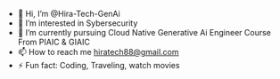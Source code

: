 - 👋 Hi, I’m @Hira-Tech-GenAi
- 👀 I’m interested in Sybersecurity
- 🌱 I’m currently pursuing Cloud Native Generative Ai Engineer Course From PIAIC & GIAIC
- 📫 How to reach me hiratech88@gmail.com
- ⚡ Fun fact: Coding, Traveling, watch movies

<!---
Hira-Tech-GenAi/Hira-Tech-GenAi is a ✨ special ✨ repository because its `README.md` (this file) appears on your GitHub profile.
You can click the Preview link to take a look at your changes.
--->
